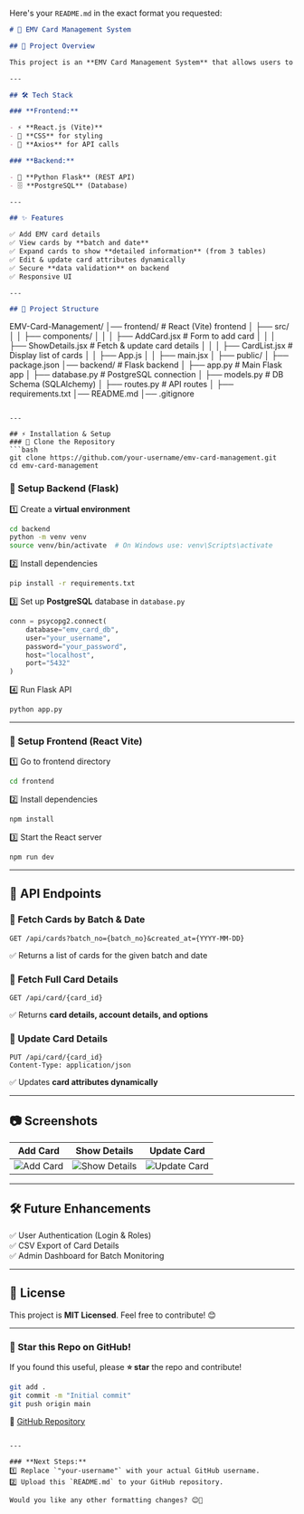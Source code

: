 Here's your `README.md` in the exact format you requested:

```markdown
# 📌 EMV Card Management System

## 🚀 Project Overview

This project is an **EMV Card Management System** that allows users to **add, view, and update** card details. Users can filter cards by **batch number** and **date** and update attributes dynamically.

---

## 🛠️ Tech Stack

### **Frontend:**

- ⚡ **React.js (Vite)**
- 🎨 **CSS** for styling
- 🔄 **Axios** for API calls

### **Backend:**

- 🐍 **Python Flask** (REST API)
- 🗄️ **PostgreSQL** (Database)

---

## ✨ Features

✅ Add EMV card details  
✅ View cards by **batch and date**  
✅ Expand cards to show **detailed information** (from 3 tables)  
✅ Edit & update card attributes dynamically  
✅ Secure **data validation** on backend  
✅ Responsive UI

---

## 📂 Project Structure
```

EMV-Card-Management/
│── frontend/ # React (Vite) frontend
│ ├── src/
│ │ ├── components/
│ │ │ ├── AddCard.jsx # Form to add card
│ │ │ ├── ShowDetails.jsx # Fetch & update card details
│ │ │ ├── CardList.jsx # Display list of cards
│ │ ├── App.js
│ │ ├── main.jsx
│ ├── public/
│ ├── package.json
│── backend/ # Flask backend
│ ├── app.py # Main Flask app
│ ├── database.py # PostgreSQL connection
│ ├── models.py # DB Schema (SQLAlchemy)
│ ├── routes.py # API routes
│ ├── requirements.txt
│── README.md
│── .gitignore

````

---

## ⚡ Installation & Setup
### 🔹 Clone the Repository
```bash
git clone https://github.com/your-username/emv-card-management.git
cd emv-card-management
````

### 🔹 Setup Backend (Flask)

1️⃣ Create a **virtual environment**

```bash
cd backend
python -m venv venv
source venv/bin/activate  # On Windows use: venv\Scripts\activate
```

2️⃣ Install dependencies

```bash
pip install -r requirements.txt
```

3️⃣ Set up **PostgreSQL** database in `database.py`

```python
conn = psycopg2.connect(
    database="emv_card_db",
    user="your_username",
    password="your_password",
    host="localhost",
    port="5432"
)
```

4️⃣ Run Flask API

```bash
python app.py
```

---

### 🔹 Setup Frontend (React Vite)

1️⃣ Go to frontend directory

```bash
cd frontend
```

2️⃣ Install dependencies

```bash
npm install
```

3️⃣ Start the React server

```bash
npm run dev
```

---

## 🔗 API Endpoints

### 🔹 Fetch Cards by Batch & Date

```http
GET /api/cards?batch_no={batch_no}&created_at={YYYY-MM-DD}
```

✅ Returns a list of cards for the given batch and date

### 🔹 Fetch Full Card Details

```http
GET /api/card/{card_id}
```

✅ Returns **card details, account details, and options**

### 🔹 Update Card Details

```http
PUT /api/card/{card_id}
Content-Type: application/json
```

✅ Updates **card attributes dynamically**

---

## 📷 Screenshots

| Add Card                                         | Show Details                                         | Update Card                                         |
| ------------------------------------------------ | ---------------------------------------------------- | --------------------------------------------------- |
| ![Add Card](https://via.placeholder.com/300x200) | ![Show Details](https://via.placeholder.com/300x200) | ![Update Card](https://via.placeholder.com/300x200) |

---

## 🛠️ Future Enhancements

✅ User Authentication (Login & Roles)  
✅ CSV Export of Card Details  
✅ Admin Dashboard for Batch Monitoring

---

## 📝 License

This project is **MIT Licensed**. Feel free to contribute! 😊

---

### 🌟 Star this Repo on GitHub!

If you found this useful, please **⭐ star** the repo and contribute!

```bash
git add .
git commit -m "Initial commit"
git push origin main
```

🔗 [GitHub Repository](https://github.com/your-username/emv-card-management)

```

---

### **Next Steps:**
1️⃣ Replace `"your-username"` with your actual GitHub username.
2️⃣ Upload this `README.md` to your GitHub repository.

Would you like any other formatting changes? 😊🚀
```
